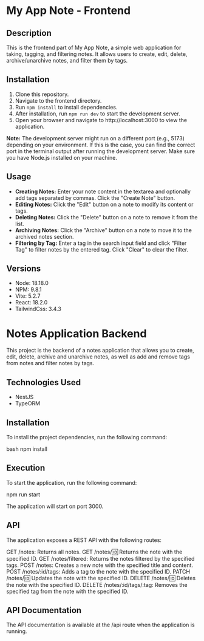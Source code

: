 # My App Note - Frontend

## Description
This is the frontend part of My App Note, a simple web application for taking, tagging, and filtering notes. It allows users to create, edit, delete, archive/unarchive notes, and filter them by tags.

## Installation
1. Clone this repository.
2. Navigate to the frontend directory.
3. Run `npm install` to install dependencies.
4. After installation, run `npm run dev` to start the development server.
5. Open your browser and navigate to http://localhost:3000 to view the application.

**Note:** The development server might run on a different port (e.g., 5173) depending on your environment. If this is the case, you can find the correct port in the terminal output after running the development server. Make sure you have Node.js installed on your machine.

## Usage
- **Creating Notes:** Enter your note content in the textarea and optionally add tags separated by commas. Click the "Create Note" button.
- **Editing Notes:** Click the "Edit" button on a note to modify its content or tags.
- **Deleting Notes:** Click the "Delete" button on a note to remove it from the list.
- **Archiving Notes:** Click the "Archive" button on a note to move it to the archived notes section.
- **Filtering by Tag:** Enter a tag in the search input field and click "Filter Tag" to filter notes by the entered tag. Click "Clear" to clear the filter.

## Versions
- Node: 18.18.0
- NPM: 9.8.1
- Vite: 5.2.7
- React: 18.2.0
- TailwindCss: 3.4.3

# Notes Application Backend

This project is the backend of a notes application that allows you to create, edit, delete, archive and unarchive notes, as well as add and remove tags from notes and filter notes by tags.

## Technologies Used

- NestJS
- TypeORM


## Installation

To install the project dependencies, run the following command:

bash
npm install

## Execution

To start the application, run the following command:

npm run start

The application will start on port 3000.

## API

The application exposes a REST API with the following routes:

GET /notes: Returns all notes.
GET /notes/:id: Returns the note with the specified ID.
GET /notes/filtered: Returns the notes filtered by the specified tags.
POST /notes: Creates a new note with the specified title and content.
POST /notes/:id/tags: Adds a tag to the note with the specified ID.
PATCH /notes/:id: Updates the note with the specified ID.
DELETE /notes/:id: Deletes the note with the specified ID.
DELETE /notes/:id/tags/:tag: Removes the specified tag from the note with the specified ID.

## API Documentation
The API documentation is available at the /api route when the application is running.
